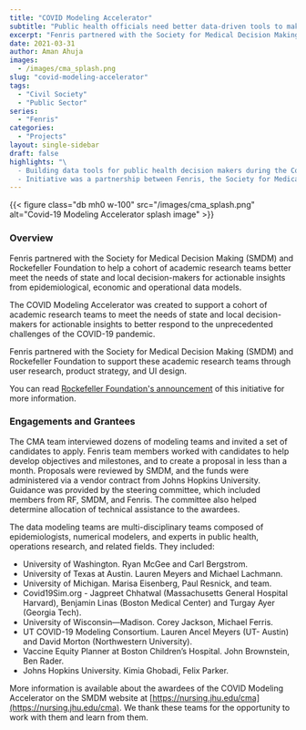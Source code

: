 ```yaml
---
title: "COVID Modeling Accelerator"
subtitle: "Public health officials need better data-driven tools to make critical decisions in the midst of the pandemic"
excerpt: "Fenris partnered with the Society for Medical Decision Making (SMDM) and Rockefeller Foundation to help a cohort of academic research teams better meet the needs of state and local decision-makers for actionable insights from epidemiological, economic and operational data models."
date: 2021-03-31
author: Aman Ahuja
images:
  - /images/cma_splash.png
slug: "covid-modeling-accelerator"
tags:
  - "Civil Society"
  - "Public Sector"
series:
  - "Fenris"
categories: 
  - "Projects"
layout: single-sidebar
draft: false
highlights: "\
  - Building data tools for public health decision makers during the Covid-19 pandemic
  - Initiative was a partnership between Fenris, the Society for Medical Decision Making (SMDM) and Rockefeller Foundation"
---
```


{{< figure class="db mh0 w-100" src="/images/cma_splash.png" alt="Covid-19 Modeling Accelerator splash image" >}}

### Overview 

Fenris partnered with the Society for Medical Decision Making (SMDM) and Rockefeller Foundation to help a cohort of academic research teams better meet the needs of state and local decision-makers for actionable insights from epidemiological, economic and operational data models.

The COVID Modeling Accelerator was created to support a cohort of academic research teams to meet the needs of state and local decision-makers for actionable insights to better respond to the unprecedented challenges of the COVID-19 pandemic.

Fenris partnered with the Society for Medical Decision Making (SMDM) and Rockefeller Foundation to support these academic research teams through user research, product strategy, and UI design. 

You can read [Rockefeller Foundation's announcement](https://www.rockefellerfoundation.org/news/the-rockefeller-foundation-launches-covid-19-modeling-accelerator/) of this initiative for more information. 

### Engagements and Grantees

The CMA team interviewed dozens of modeling teams and invited a set of candidates to apply. Fenris team members worked with candidates to help develop objectives and milestones, and to create a proposal in less than a month.  Proposals were reviewed by SMDM, and the funds were administered via a vendor contract from Johns Hopkins University. Guidance was provided by the steering committee, which included members from RF, SMDM, and Fenris. The committee also helped determine allocation of technical assistance to the awardees. 

The data modeling teams are multi-disciplinary teams composed of epidemiologists, numerical modelers, and experts in public health, operations research, and related fields. They included: 
* University of Washington. Ryan McGee and Carl Bergstrom.
* University of Texas at Austin. Lauren Meyers and Michael Lachmann.
* University of Michigan. Marisa Eisenberg, Paul Resnick, and team. 
* Covid19Sim.org - Jagpreet Chhatwal (Massachusetts General Hospital Harvard), Benjamin Linas (Boston Medical Center) and Turgay Ayer (Georgia Tech). 
* University of Wisconsin—Madison. Corey Jackson, Michael Ferris.
* UT COVID-19 Modeling Consortium. Lauren Ancel Meyers (UT- Austin) and David Morton (Northwestern University). 
* Vaccine Equity Planner at Boston Children’s Hospital. John Brownstein, Ben Rader. 
* Johns Hopkins University. Kimia Ghobadi, Felix Parker. 

More information is available about the awardees of the COVID Modeling Accelerator on the SMDM website at [https://nursing.jhu.edu/cma](https://nursing.jhu.edu/cma). We thank these teams for the opportunity to work with them and learn from them. 

